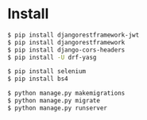 # Install

```bash
$ pip install djangorestframework-jwt
$ pip install djangorestframework
$ pip install django-cors-headers
$ pip install -U drf-yasg
```

```bash
$ pip install selenium
$ pip install bs4
```

```bash
$ python manage.py makemigrations
$ python manage.py migrate
$ python manage.py runserver
```

